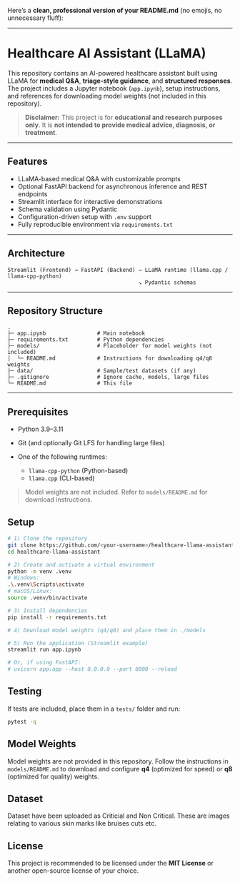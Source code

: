 Here’s a **clean, professional version of your README.md** (no emojis, no unnecessary fluff):

---

# Healthcare AI Assistant (LLaMA)

This repository contains an AI-powered healthcare assistant built using LLaMA for **medical Q\&A**, **triage-style guidance**, and **structured responses**.
The project includes a Jupyter notebook (`app.ipynb`), setup instructions, and references for downloading model weights (not included in this repository).

> **Disclaimer:** This project is for **educational and research purposes only**. It is **not intended to provide medical advice, diagnosis, or treatment**.

---

## Features

* LLaMA-based medical Q\&A with customizable prompts
* Optional FastAPI backend for asynchronous inference and REST endpoints
* Streamlit interface for interactive demonstrations
* Schema validation using Pydantic
* Configuration-driven setup with `.env` support
* Fully reproducible environment via `requirements.txt`

---

## Architecture

```
Streamlit (Frontend) → FastAPI (Backend) → LLaMA runtime (llama.cpp / llama-cpp-python)
                                         ↘ Pydantic schemas
```

---

## Repository Structure

```
.
├─ app.ipynb                # Main notebook
├─ requirements.txt         # Python dependencies
├─ models/                  # Placeholder for model weights (not included)
│  └─ README.md             # Instructions for downloading q4/q8 weights
├─ data/                    # Sample/test datasets (if any)
├─ .gitignore               # Ignore cache, models, large files
└─ README.md                # This file
```

---

## Prerequisites

* Python 3.9–3.11
* Git (and optionally Git LFS for handling large files)
* One of the following runtimes:

  * `llama-cpp-python` (Python-based)
  * `llama.cpp` (CLI-based)

> Model weights are not included. Refer to `models/README.md` for download instructions.



## Setup

```bash
# 1) Clone the repository
git clone https://github.com/<your-username>/healthcare-llama-assistant.git
cd healthcare-llama-assistant

# 2) Create and activate a virtual environment
python -m venv .venv
# Windows:
.\.venv\Scripts\activate
# macOS/Linux:
source .venv/bin/activate

# 3) Install dependencies
pip install -r requirements.txt

# 4) Download model weights (q4/q8) and place them in ./models

# 5) Run the application (Streamlit example)
streamlit run app.ipynb

# Or, if using FastAPI:
# uvicorn app:app --host 0.0.0.0 --port 8000 --reload
```



## Testing

If tests are included, place them in a `tests/` folder and run:

```bash
pytest -q
```


## Model Weights

Model weights are not provided in this repository. Follow the instructions in `models/README.md` to download and configure **q4** (optimized for speed) or **q8** (optimized for quality) weights.


## Dataset
Dataset have been uploaded as Criticial and Non Critical. These are images relating to various skin marks like bruises cuts etc.

## License

This project is recommended to be licensed under the **MIT License** or another open-source license of your choice.


